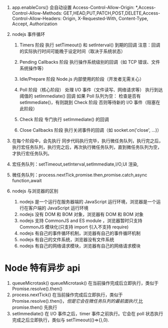 1. app.enableCors() 会自动设置 Access-Control-Allow-Origin: \*,Access-Control-Allow-Methods: GET,HEAD,PUT,PATCH,POST,DELETE,Access-Control-Allow-Headers: Origin, X-Requested-With, Content-Type, Accept, Authorization

2. nodejs 事件循环

   1. Timers 阶段
      执行 setTimeout() 和 setInterval() 到期的回调
      注意：回调的实际执行时间可能晚于设定时间（取决于系统状态）

   2. Pending Callbacks 阶段
      执行操作系统级别的回调（如 TCP 错误、文件系统操作等）

   3. Idle/Prepare 阶段
      Node.js 内部使用的阶段（开发者无需关心）

   4. Poll 阶段（核心阶段）
      处理 I/O 事件（文件读写、网络请求等）
      执行到达阈值的 setImmediate() 回调
      如果 Poll 队列为空：
      检查是否有 setImmediate()，有则跳到 Check 阶段
      否则等待新的 I/O 事件（阻塞在此阶段）

   5. Check 阶段
      专门执行 setImmediate() 的回调

   6. Close Callbacks 阶段
      执行关闭事件的回调（如 socket.on('close', ...)）

3. 在每个阶段中，会先执行 同步代码执行完毕，执行微任务队列，执行完之后，执行宏任务队列，执行完之后，再次执行微任务队列，直到微任务队列为空，才执行宏任务队列。
4. 宏任务队列：setTimeout,setInterval,setImmediate,I/O,UI 渲染,
5. 微任务队列：process.nextTick,promise.then,promise.catch,async function,await

6. nodejs 与浏览器的区别
   1. nodejs 是一个运行在服务器端的 JavaScript 运行环境，浏览器是一个运行在客户端的 JavaScript 运行环境
   2. nodejs 没有 DOM 和 BOM 对象，浏览器有 DOM 和 BOM 对象
   3. nodejs 支持 CommonJS and ES module ，浏览器暂时只支持 CommonJS 模块化(只支持 import 引入不支持 require)
   4. nodejs 有自己的事件循环机制，浏览器有自己的事件循环机制
   5. nodejs 有自己的文件系统，浏览器没有文件系统
   6. nodejs 有自己的网络请求模块，浏览器有自己的网络请求模块

# Node 特有异步 api

1.  queueMicrotask() queueMicrotask() 在当前操作完成后立即执行，类似于 Promise.resolve().then()
2.  process.nextTick() 在当前操作完成后立即执行，类似于 Promise.resolve().then()，_但是它会在微任务队列的最前面执行_,比 promise.then() 先执行
3.  setImmediate() 在 I/O 事件之后，timer 事件之前执行。它会在 poll 状态执行完成之后立即执行，类似与 setTimeout(()=>{},0).
